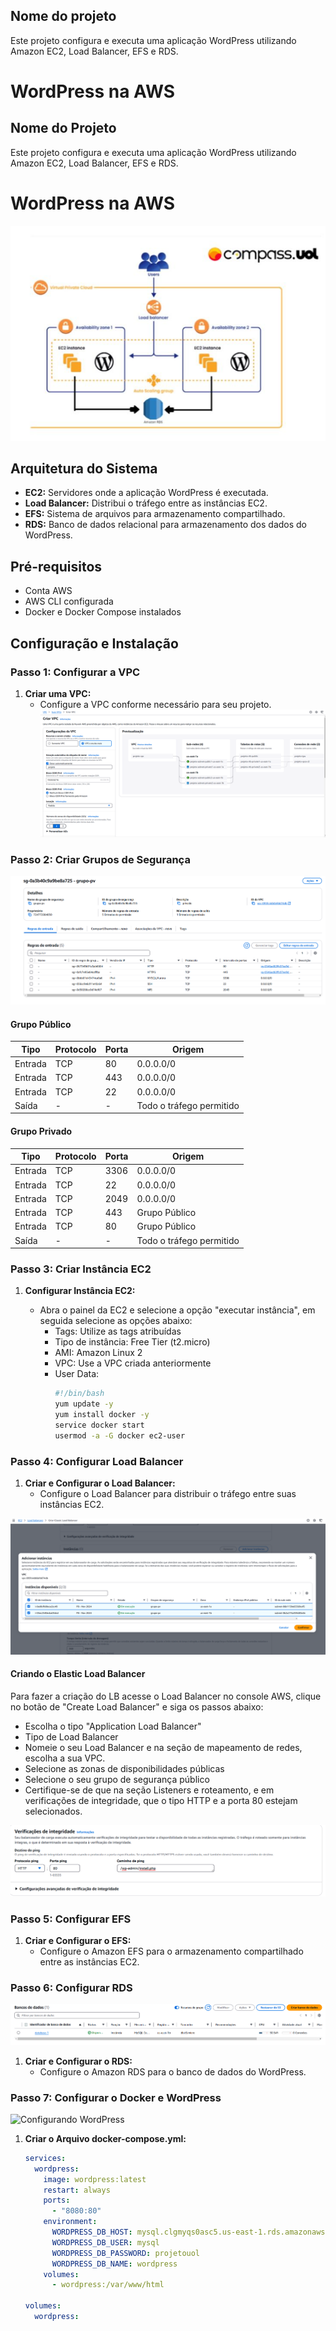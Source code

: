 ## Nome do projeto
Este projeto configura e executa uma aplicação WordPress utilizando Amazon EC2, Load Balancer, EFS e RDS.
# WordPress na AWS

## Nome do Projeto
Este projeto configura e executa uma aplicação WordPress utilizando Amazon EC2, Load Balancer, EFS e RDS.

# WordPress na AWS

![Diagrama da Arquitetura](images/estrutura.png)  <!-- Adicione sua imagem aqui -->

## Arquitetura do Sistema

- **EC2:** Servidores onde a aplicação WordPress é executada.
- **Load Balancer:** Distribui o tráfego entre as instâncias EC2.
- **EFS:** Sistema de arquivos para armazenamento compartilhado.
- **RDS:** Banco de dados relacional para armazenamento dos dados do WordPress.

## Pré-requisitos

- Conta AWS
- AWS CLI configurada
- Docker e Docker Compose instalados

## Configuração e Instalação

### Passo 1: Configurar a VPC

1. **Criar uma VPC:**
   - Configure a VPC conforme necessário para seu projeto.
   ![Criação da VPC](images/vpc.png) 

### Passo 2: Criar Grupos de Segurança

![Configurando grupos de segurança](images/gs.png) 

#### Grupo Público

| Tipo   | Protocolo | Porta | Origem    |
|--------|-----------|-------|-----------|
| Entrada | TCP       | 80    | 0.0.0.0/0 |
| Entrada | TCP       | 443   | 0.0.0.0/0 |
| Entrada | TCP       | 22    | 0.0.0.0/0 |
| Saída   | -         | -     | Todo o tráfego permitido |

#### Grupo Privado

| Tipo    | Protocolo | Porta | Origem               |
|---------|-----------|-------|----------------------|
| Entrada | TCP       | 3306  | 0.0.0.0/0            |
| Entrada | TCP       | 22    | 0.0.0.0/0            |
| Entrada | TCP       | 2049  | 0.0.0.0/0            |
| Entrada | TCP       | 443   | Grupo Público        |
| Entrada | TCP       | 80    | Grupo Público        |
| Saída   | -         | -     | Todo o tráfego permitido |

### Passo 3: Criar Instância EC2

1. **Configurar Instância EC2:**

   - Abra o painel da EC2 e selecione a opção "executar instância", em seguida selecione as opções abaixo: 
     - Tags: Utilize as tags atribuídas
     - Tipo de instância: Free Tier (t2.micro)
     - AMI: Amazon Linux 2
     - VPC: Use a VPC criada anteriormente
     - User Data:
       ```bash
       #!/bin/bash
       yum update -y
       yum install docker -y
       service docker start
       usermod -a -G docker ec2-user
       ```

### Passo 4: Configurar Load Balancer

1. **Criar e Configurar o Load Balancer:**
   - Configure o Load Balancer para distribuir o tráfego entre suas instâncias EC2.

![Configurando o Load Balancer](images/loads.png)

#### Criando o Elastic Load Balancer

Para fazer a criação do LB acesse o Load Balancer no console AWS, clique no botão de "Create Load Balancer" e siga os passos abaixo:

- Escolha o tipo "Application Load Balancer"
- Tipo de Load Balancer
- Nomeie o seu Load Balancer e na seção de mapeamento de redes, escolha a sua VPC.
- Selecione as zonas de disponibilidades públicas
- Selecione o seu grupo de segurança público
- Certifique-se de que na seção Listeners e roteamento, e em verificações de integridade, que o tipo HTTP e a porta 80 estejam selecionados.

![Configurando o Load Balancer](images/integridades.png)

### Passo 5: Configurar EFS

1. **Criar e Configurar o EFS:**
   - Configure o Amazon EFS para o armazenamento compartilhado entre as instâncias EC2.

### Passo 6: Configurar RDS

![Criando Banco de dados](images/rds.png)

1. **Criar e Configurar o RDS:**
   - Configure o Amazon RDS para o banco de dados do WordPress.

### Passo 7: Configurar o Docker e WordPress

![Configurando WordPress](images/confi.wordpress.png)

1. **Criar o Arquivo docker-compose.yml:**
   ```yaml
   services:
     wordpress:
       image: wordpress:latest
       restart: always
       ports:
         - "8080:80"
       environment:
         WORDPRESS_DB_HOST: mysql.clgmyqs0asc5.us-east-1.rds.amazonaws.com
         WORDPRESS_DB_USER: mysql
         WORDPRESS_DB_PASSWORD: projetouol
         WORDPRESS_DB_NAME: wordpress
       volumes:
         - wordpress:/var/www/html

   volumes:
     wordpress:
